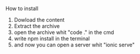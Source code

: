 How to install
1. Dowload the content
2. Extract the archive
3. open the archive whit "code ." in the cmd
4. write npm install in the terminal
5. and now you can open a server whit "ionic serve"  
